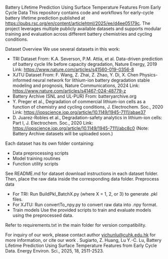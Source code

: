 Battery Lifetime Prediction Using Surface Temperature Features From Early Cycle Data
This repository contains code and workflows for early-cycle  battery lifetime prediction published at https://pubs.rsc.org/en/content/articlehtml/2025/ee/d4ee05179c. The project leverages multiple publicly available datasets and supports modular training and evaluation across different battery chemistries and cycling conditions.

Dataset Overview
We use several datasets in this work:
- TRI Dataset
From: K.A. Severson, P.M. Attia, et al.
Data-driven prediction of battery cycle life before capacity degradation, Nature Energy, 2019
Link: https://www.nature.com/articles/s41560-019-0356-8
- XJTU Dataset
From: F. Wang, Z. Zhai, Z. Zhao, Y. Di, X. Chen
Physics-informed neural network for lithium-ion battery degradation stable modeling and prognosis, Nature Communications, 2024
Link: https://www.nature.com/articles/s41467-024-48779-z
- Battery Archive (SNL and UL-PUR)
From: batteryarchive.org
- Y. Preger et al., Degradation of commercial lithium-ion cells as a function of chemistry and cycling conditions, J. Electrochem. Soc., 2020
Link: https://iopscience.iop.org/article/10.1149/1945-7111/abae37
- D. Juarez-Robles et al., Degradation-safety analytics in lithium-ion cells: Part I, J. Electrochem. Soc., 2020
Link: https://iopscience.iop.org/article/10.1149/1945-7111/abc8c0
(Note: Battery Archive datasets will be uploaded soon.)

Each dataset has its own folder containing:
- Data preprocessing scripts
- Model training routines
- Function utility scripts

See README.md for dataset download instructions in each dataset folder. Then, place the raw data inside the corresponding data folder.
Preprocess data
- For TRI: Run BuildPkl_BatchX.py (where X = 1, 2, or 3) to generate .pkl files.
- For XJTU: Run convertTo_npy.py to convert raw data into .npy format.
- Train models
Use the provided scripts to train and evaluate models using the preprocessed data.

Refer to requirements.txt in the main folder for version compatibility.

For inquiry of our work, please contact author yichunlu@cuhk.edu.hk for more information, or cite our work . Sugiarto, Z. Huang, Lu Y.-C. Lu, Battery Lifetime Prediction Using Surface Temperature Features from Early Cycle Data. Energy Environ. Sci., 2025, 18, 2511-2523.